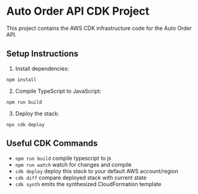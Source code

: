 
# Auto Order API CDK Project

This project contains the AWS CDK infrastructure code for the Auto Order API.

## Setup Instructions

1. Install dependencies:
```
npm install
```

2. Compile TypeScript to JavaScript:
```
npm run build
```

3. Deploy the stack:
```
npx cdk deploy
```

## Useful CDK Commands

* `npm run build`   compile typescript to js
* `npm run watch`   watch for changes and compile
* `cdk deploy`      deploy this stack to your default AWS account/region
* `cdk diff`        compare deployed stack with current state
* `cdk synth`       emits the synthesized CloudFormation template
